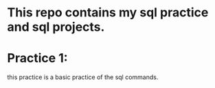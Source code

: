# This repo contains my sql practice and sql projects.

# Practice 1:
this practice is a basic practice of the sql commands.